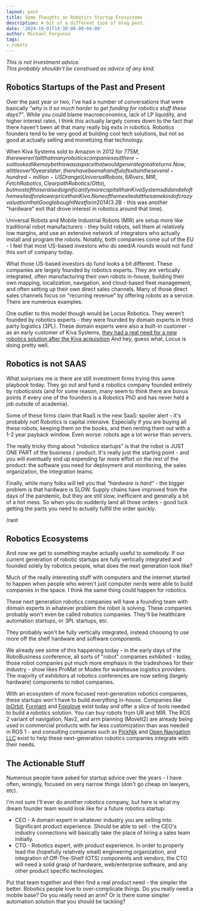 ```yaml
---
layout: post
title: Some Thoughts on Robotics Startup Ecosystems
description: A bit of a different type of blog post.
date: '2024-10-01T14:30:00.00-04:00'
author: Michael Ferguson
tags:
- robots
---
```


<i>This is not investment advice. <br>
This probably shouldn't be construed as advice of any kind.</i>

## Robotics Startups of the Past and Present

Over the past year or two, I've had a number of conversations that were basically
<i>"why is it so much harder to get funding for robotics stuff these days?"</i>.
While you could blame macroeconomics, lack of LP liquidity, and higher interest
rates, I think this actually largely comes down to the fact that there haven't
been all that many really big exits in robotics. Robotics founders tend to be
very good at building cool tech solutions, but not so good at actually selling
and monetizing that technology.

When Kiva Systems sold to Amazon in 2012 for $775M, there weren't all that many robotics
companies out there - so it looked like maybe this was a space that would generate
great returns. Now, a little over 10 years later, there have been a handful of exits
in the several-hundred-million-USD range (Universal Robots, 6Rivers, MIR, Fetch Robotics, Clearpath Robotics / Otto),
but most of those raised significantly more capital than Kiva Systems did and all of them
exited for a lower price than Kiva. None of them exited at the same kind of crazy
valuation that Google bought Nest for in 2014 ($3.2B - this was another "hardware"
exit that drove interest in robotics around that time).

Universal Robots and Mobile Industrial Robots (MIR) are setup more like traditional robot
manufacturers - they build robots, sell them at relatively low margins, and use an extensive
network of integrators who actually install and program the robots. Notably, both companies
come out of the EU - I feel that most US-based investors who do seed/A rounds would not
fund this sort of company today.

What those US-based investors do fund looks a bit different. These companies are largely
founded by robotics experts. They are vertically integrated, often manufacturing their own
robots in-house, building their own mapping, localization, navigation, and cloud-based
fleet management, and often setting up their own direct sales channels. Many of those
direct sales channels focus on "recurring revenue" by offering robots as a service.
There are numerous examples.

One outlier to this model though would be Locus Robotics. They weren't founded by robotics
experts - they were founded by domain experts in third party logistics (3PL). These domain
experts were also a built-in customer - as an early customer of Kiva Systems, [they had a 
real need for a new robotics solution after the Kiva acquisition](https://spectrum.ieee.org/locus-robotics-warehouse-automation-robots)
And hey, guess what, Locus is doing pretty well.

## Robotics is not SAAS

What surprises me is there are still investment firms trying this same playbook today.
They go out and fund a robotics company founded entirely by roboticsists (and for some
reason, many seem to think there are bonus points if every one of the founders is a 
Robotics PhD and has never held a job outside of academia).

Some of these firms claim that RaaS is the new SaaS: spoiler alert - it's probably not!
Robotics is capital intensive. Especially if you are buying all these robots, keeping them
on the books, and then renting them out with a 1-2 year payback window. Even worse:
robots age a lot worse than servers.

The really tricky thing about "robotics startups" is that the robot is JUST ONE PART
of the business / product.
It's really just the starting point - and you will eventually end up expending
far more effort on the rest of the product: the software you need for deployment and
monitoring, the sales organization, the integration teams.

Finally, while many folks will tell you that <i>"hardware is hard"</i> - the bigger problem is that
hardware is SLOW. Supply chains have improved from the days of the pandemic, but
they are still slow, inefficient and generally a bit of a hot mess. So when you do suddenly
land all those orders - good luck getting the parts you need to actually fulfill the order
quickly.

/rant

## Robotics Ecosystems

And now we get to something maybe actually useful to somebody. If our current generation of
robotic startups are fully vertically integrated and founded solely by robotics people,
what does the next generation look like?

Much of the really interesting stuff with computers and the internet started to happen when
people who weren't just computer nerds were able to build companies in the space. I
think the same thing could happen for robotics.

These next generation robotics companies will have a founding team with domain experts
in whatever problem the robot is solving. These companies probably won't even be called
robotics companies. They'll be healthcare automation startups, or 3PL startups, etc.

They probably won't be fully vertically integrated, instead choosing to use more off
the shelf hardware and software components.

We already see some of this happening today - in the early days of the RoboBusiness
conference, all sorts of "robot" companies exhibited - today, those robot companies
put much more emphasis in the tradeshows for their industry - show likes ProMat
or Modex for warehouse logistics
providers. The majority of exhibitors at robotics conferences are now selling
(largely hardware) components to robot companies.

With an ecosystem of more focused next-generation robotics companies, these startups
won't have to build everything in-house. Companies like
[InOrbit](https://www.inorbit.ai/),
[Formant](https://formant.io/) and
[Foxglove](https://foxglove.dev/)
exist today and offer a slice of tools needed to build a robotics solution. You can buy
robots from UR and MIR. The ROS 2 variant of navigation, Nav2, and arm planning (MoveIt2)
are already being used in 
commercial products with far less customization than was needed in ROS 1 - and consulting 
companies such as
[PickNik](https://picknik.ai/) and
[Open Navigation LLC](https://www.opennav.org/) exist to help these next-generation 
robotics companies integrate with their needs.

## The Actionable Stuff

Numerous people have asked for startup advice over the years - I have often, wrongly,
focused on very narrow things (don't go cheap on lawyers, etc).

I'm not sure I'll ever do another robotics company, but here is what my dream
founder team would look like for a future robotics startup:

 * CEO - A domain expert in whatever industry you are selling into. Significant
   product experience. Should be able to sell - the CEO's industry connections
   will basically take the place of hiring a sales team initially.
 * CTO - Robotics expert, with product experience. In order to properly lead
   the (hopefully relatively small) engineering organization, and integration
   of Off-The-Shelf (OTS) components and vendors, the CTO will need a solid grasp
   of hardware, web/enterprise software, and any other product specific technologies.

Put that team together and then find a real product need - the simpler the better.
Robotics people love to over-complicate things. Do you really need a mobile base?
Do you really need an arm? Or is there some simpler automation solution that you
should be tackling?
